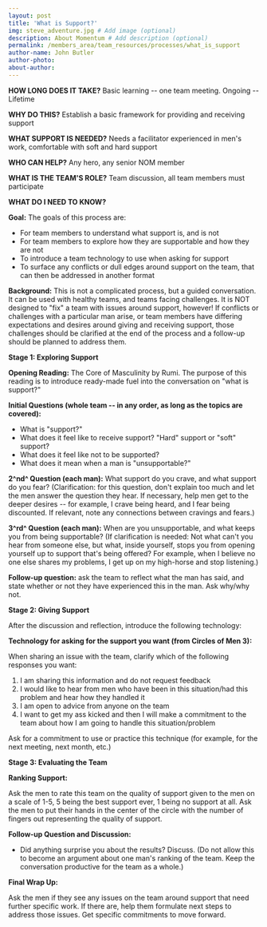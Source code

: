 ```yaml
---
layout: post
title: 'What is Support?'
img: steve_adventure.jpg # Add image (optional)
description: About Momentum # Add description (optional)
permalink: /members_area/team_resources/processes/what_is_support
author-name: John Butler
author-photo: 
about-author: 
---
```


**HOW LONG DOES IT TAKE?** Basic learning -- one team meeting. Ongoing -- Lifetime

**WHY DO THIS?** Establish a basic framework for providing and receiving support

**WHAT SUPPORT IS NEEDED?** Needs a facilitator experienced in men's work, comfortable with soft and hard support

**WHO CAN HELP?** Any hero, any senior NOM member

**WHAT IS THE TEAM'S ROLE?** Team discussion, all team members must participate

**WHAT DO I NEED TO KNOW?**

**Goal:** The goals of this process are:

-   For team members to understand what support is, and is not
-   For team members to explore how they are supportable and how they are not
-   To introduce a team technology to use when asking for support
-   To surface any conflicts or dull edges around support on the team, that can then be addressed in another format

**Background:** This is not a complicated process, but a guided conversation. It can be used with healthy teams, and teams facing challenges. It is NOT designed to "fix" a team with issues around support, however! If conflicts or challenges with a particular man arise, or team members have differing expectations and desires around giving and receiving support, those challenges should be clarified at the end of the process and a follow-up should be planned to address them.

**Stage 1: Exploring Support**

**Opening Reading:** The Core of Masculinity by Rumi. The purpose of this reading is to introduce ready-made fuel into the conversation on "what is support?"

**Initial Questions (whole team -- in any order, as long as the topics are covered):**

-   What is "support?"
-   What does it feel like to receive support? "Hard" support or "soft" support?
-   What does it feel like not to be supported?
-   What does it mean when a man is "unsupportable?"

**2^nd^ Question (each man):** What support do you crave, and what support do you fear? (Clarification: for this question, don't explain too much and let the men answer the question they hear. If necessary, help men get to the deeper desires -- for example, I crave being heard, and I fear being discounted. If relevant, note any connections between cravings and fears.)

**3^rd^ Question (each man):** When are you unsupportable, and what keeps you from being supportable? (If clarification is needed: Not what can't you hear from someone else, but what, inside yourself, stops you from opening yourself up to support that's being offered? For example, when I believe no one else shares my problems, I get up on my high-horse and stop listening.)

**Follow-up question:** ask the team to reflect what the man has said, and state whether or not they have experienced this in the man. Ask why/why not.

**Stage 2: Giving Support**

After the discussion and reflection, introduce the following technology:

**Technology for asking for the support you want (from Circles of Men 3):**

When sharing an issue with the team, clarify which of the following responses you want:

1.  I am sharing this information and do not request feedback
2.  I would like to hear from men who have been in this situation/had this problem and hear how they handled it
3.  I am open to advice from anyone on the team
4.  I want to get my ass kicked and then I will make a commitment to the team about how I am going to handle this situation/problem

Ask for a commitment to use or practice this technique (for example, for the next meeting, next month, etc.)

**Stage 3: Evaluating the Team**

**Ranking Support:**

Ask the men to rate this team on the quality of support given to the men on a scale of 1-5, 5 being the best support ever, 1 being no support at all. Ask the men to put their hands in the center of the circle with the number of fingers out representing the quality of support.

**Follow-up Question and Discussion:**

-   Did anything surprise you about the results? Discuss. (Do not allow this to become an argument about one man's ranking of the team. Keep the conversation productive for the team as a whole.)

**Final Wrap Up:**

Ask the men if they see any issues on the team around support that need further specific work. If there are, help them formulate next steps to address those issues. Get specific commitments to move forward.
